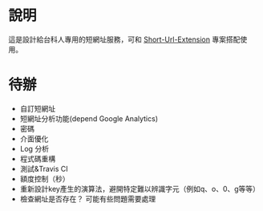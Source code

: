 # 說明

這是設計給台科人專用的短網址服務，可和 [Short-Url-Extension](https://github.com/linroex/Short-Url-Extension) 專案搭配使用。

# 待辦

- 自訂短網址
- 短網址分析功能(depend Google Analytics)
- 密碼
- 介面優化
- Log 分析
- 程式碼重構
- 測試&Travis CI
- 額度控制（秒）
- 重新設計key產生的演算法，避開特定難以辨識字元（例如q、o、0、g等等）
- 檢查網址是否存在？ 可能有些問題需要處理